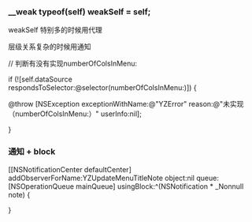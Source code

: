 ### __weak typeof(self) weakSelf = self;



weakSelf 特别多的时候用代理

层级关系复杂的时候用通知


 // 判断有没有实现numberOfColsInMenu:

 if (![self.dataSource respondsToSelector:@selector(numberOfColsInMenu:)]) {

 @throw [NSException exceptionWithName:@"YZError" reason:@"未实现（numberOfColsInMenu:）" userInfo:nil];

 }


### 通知 + block

[[NSNotificationCenter defaultCenter] addObserverForName:YZUpdateMenuTitleNote object:nil queue:[NSOperationQueue mainQueue] usingBlock:^(NSNotification * _Nonnull note) {


}